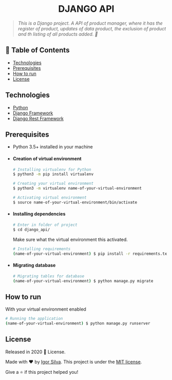 <!-- Header -->
<h1 align="center">DJANGO API</h1>

<!-- Description  -->
> *This is a Django project. A API of product manager, where it has the register of product, updates of data product, the exclusion of product and th listing of all products added. :stars:*

<!-- Table of contents -->
## :pushpin: Table of Contents
- [Technologies](#technologies)
- [Prerequisites](#prerequisites)
- [How to run](#how-to-run)
- [License](#license)

<!-- Technologies -->
## Technologies
* [Python](https://www.python.org/) 
* [Django Framework](https://www.djangoproject.com/)
* [Django Rest Framework](https://www.django-rest-framework.org/)

<!-- Prerequisites -->
## Prerequisites
* Python 3.5+ installed in your machine

- #### Creation of virtual environment
	```bash
	# Installing virtualenv for Python
	$ python3 -m pip install virtualenv

	# Creating your virtual environment
	$ python3 -m virtualenv name-of-your-virtual-environment

	# Activating virtual environment
	$ source name-of-your-virtual-environment/bin/activate 
	```


- #### Installing dependencies
	```bash
	# Enter in folder of project
	$ cd django_api/
	``` 
  	Make sure what the virtual environment this activated.
	```bash
	# Installing requirements
	(name-of-your-virtual-environment) $ pip install -r requirements.txt
	``` 

- #### Migrating database
	```bash
	# Migrating tables for database
	(name-of-your-virtual-environment) $ python manage.py migrate
	``` 

## How to run

With your virtual environment enabled
```bash
# Running the application
(name-of-your-virtual-environment) $ python manage.py runserver
```

<!-- License -->
## License

Released in 2020 :closed_book: License.

Made with :heart: by [Igor Silva](https://github.com/igorsilva3).
This project is under the [MIT license](./LICENSE).

Give a :star: if this project helped you!
